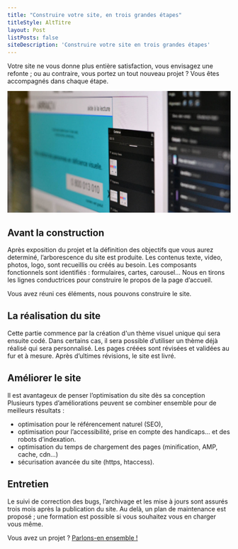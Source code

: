 ```yaml
---
title: "Construire votre site, en trois grandes étapes"
titleStyle: AltTitre
layout: Post
listPosts: false
siteDescription: 'Construire votre site en trois grandes étapes'
---
```

Votre site ne vous donne plus entière satisfaction, vous envisagez une refonte&nbsp;; ou au contraire, vous portez un tout nouveau projet&nbsp;? Vous êtes accompagnés dans chaque étape.

![étude graphique d’un site](../assets/img/conception-web_DSC_0085.jpg "étude graphique d’un site")

<!--intro-->

## Avant la construction 
Après exposition du projet et la définition des objectifs que vous aurez determiné, l’arborescence du site est produite.
Les contenus texte, video, photos, logo, sont recueillis ou créés au besoin. 
Les composants fonctionnels sont identifiés&nbsp;: formulaires, cartes, carousel…
Nous en tirons les lignes conductrices pour construire le propos de la page d’accueil.

Vous avez réuni ces éléments, nous pouvons construire le site.

## La réalisation du site 
Cette partie commence par la création d'un thème visuel unique qui sera ensuite codé. Dans certains cas, il sera possible d’utiliser un thème déjà réalisé qui sera personnalisé.
Les pages créées sont révisées et validées au fur et à mesure. Après d’ultimes révisions, le site est livré.

## Améliorer le site
Il est avantageux de penser l’optimisation du site dès sa conception Plusieurs types d’améliorations peuvent se combiner ensemble pour de meilleurs résultats&nbsp;:

- optimisation pour le référencement naturel (SEO),
- optimisation pour l’accessibilité, prise en compte des handicaps… et des robots d’indexation.
- optimisation du temps de chargement des pages (minification, AMP, cache, cdn…)
- sécurisation avancée du site (https, htaccess).

## Entretien 
Le suivi de correction des bugs, l’archivage et les mise à jours sont assurés trois mois après la publication du site. Au delà, un plan de maintenance est proposé&nbsp;; une formation est possible si vous souhaitez vous en charger vous même.



Vous avez un projet ? [Parlons-en ensemble !](../contact)


